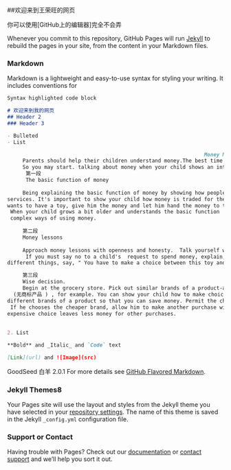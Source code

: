 ##欢迎来到王荣旺的网页

你可以使用[GitHub上的编辑器]完全不会弄

Whenever you commit to this repository, GitHub Pages will run [Jekyll](https://jekyllrb.com/) to rebuild the pages in your site, from the content in your Markdown files.

### Markdown

Markdown is a lightweight and easy-to-use syntax for styling your writing. It includes conventions for

```markdown
Syntax highlighted code block

# 欢迎来到我的网页
## Header 2
### Header 3

- Bulleted
- List

                                                                Money Matters
     Parents should help their children understand money.The best time to teach a child anything about money is when he shows an interest.
     So you may start. talking about money when your child shows an interest in buying things , candy or toys , for example.
      第一段
      The basic function of money
      
     Being explaining the basic function of money by showing how people trade money for goods or 
services. It's important to show your child how money is traded for the thing he wants to have. If he 
wants to have a toy, give him the money and let him hand the money to the cashier.Talk about how the money bought the thing after you leave the toy store.
 When your child grows a bit older and understands the basic function  of money , you  can  start  explaining more 
 complex ways of using money.
 
     第二段
     Money lessons
     
     Approach money lessons with openness and honesty.  Talk yourself what things that cost money are most important to you.
      If you must say no to a child's  request to spend money, explain, " You have enough toy trucks for now. " Or, if the request is for many
different things, say, " You have to make a choice between this toy and that toy. "

     第三段
     Wise decision.
     Begin at the grocery store. Pick out similar brands of a product-a name brand butter and a generic
  (无商标产品 ) , for example. You can show your child how to make choices between
different brands of a product so that you can save money. Permit the child why he can or cannot have certain things.
 If he chooses the cheaper brand, allow him to make another purchase with the money saved. Later, you may explains how the more 
expensive choice leaves less money for other purchases.
 
                                                                
2. List

**Bold** and _Italic_ and `Code` text

[Link](url) and ![Image](src)
```
GoodSeed 白羊 2.0.1
For more details see [GitHub Flavored Markdown](https://guides.github.com/features/mastering-markdown/).

### Jekyll Themes8

Your Pages site will use the layout and styles from the Jekyll theme you have selected in your [repository settings](https://github.com/wongrongwang/jwx/settings). The name of this theme is saved in the Jekyll `_config.yml` configuration file.

### Support or Contact

Having trouble with Pages? Check out our [documentation](https://help.github.com/categories/github-pages-basics/) or [contact support](https://github.com/contact) and we’ll help you sort it out.
